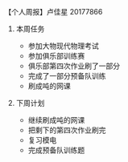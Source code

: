 【个人周报】卢佳星 20177866

1. 本周任务
   
   * 参加大物现代物理考试
   * 参加俱乐部训练赛
   * 俱乐部第四次作业刷了一部分
   * 完成了一部分预备队训练
   * 刷成吨的网课
2. 下周计划
   
   * 继续刷成吨的网课
   * 把剩下的第四次作业刷完
   * 复习模电
   * 完成预备队训练题
